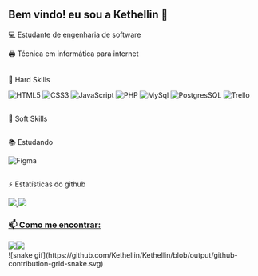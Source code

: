 ## Bem vindo! eu sou a Kethellin 👋

<p> 💻 Estudante de engenharia de software </p>
<p> 🖨 Técnica em informática para internet </p>

##

🧩 Hard Skills
    
![HTML5](https://img.shields.io/badge/html5-%23E34F26.svg?style=for-the-badge&logo=html5&logoColor=white)
![CSS3](https://img.shields.io/badge/CSS3-1572B6?style=for-the-badge&logo=css3&logoColor=white)
![JavaScript](https://img.shields.io/badge/JavaScript-323330?style=for-the-badge&logo=javascript&logoColor=F7DF1E)
![PHP](https://img.shields.io/badge/PHP-777BB4?style=for-the-badge&logo=php&logoColor=white)
![MySql](https://img.shields.io/badge/MySQL-00000F?style=for-the-badge&logo=mysql&logoColor=white)
![PostgresSQL](https://img.shields.io/badge/PostgreSQL-316192?style=for-the-badge&logo=postgresql&logoColor=white)
![Trello](https://img.shields.io/badge/Trello-0052CC?style=for-the-badge&logo=trello&logoColor=white)

##

🤲 Soft Skills

##

📚 Estudando

![Figma](https://img.shields.io/badge/Figma-F24E1E?style=for-the-badge&logo=figma&logoColor=white)

##

⚡ Estatísticas do github

<div>
  <a href="https://github.com/gsfgabi">
  <img height="180em" src="https://github-readme-stats.vercel.app/api/top-langs/?username=Kethellin&layout=compact&langs_count=7&theme=dracula"/>
  <img height="180em" src="https://github-readme-stats.vercel.app/api?username=Kethellin&show_icons=true&theme=dracula&include_all_commits=true&count_private=true"/>
</div>
    
### 📫 Como me encontrar:

<div>
  <a href="mailto:Kethellin.kethellinpereirav@gmail.com" target="_blank"><img height="50px" src="https://img.icons8.com/?size=100&id=P7UIlhbpWzZm&format=png&color=000000" target="_blank>
  </a>
  <a href="https://www.linkedin.com/in/kethellin-pereira/" target="_blank"><img height="50px" src="https://img.icons8.com/?size=100&id=13930&format=png&color=000000" target="_blank"></a> 
</div>
![snake gif](https://github.com/Kethellin/Kethellin/blob/output/github-contribution-grid-snake.svg)
